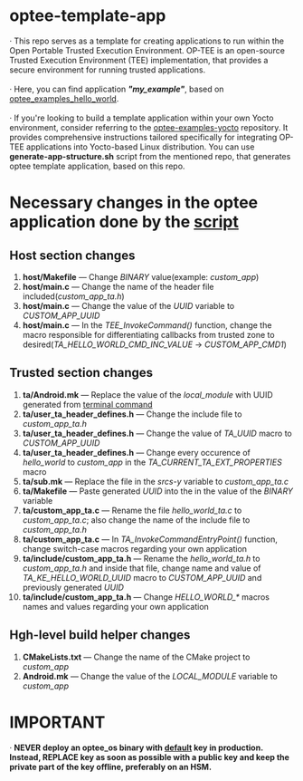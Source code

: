 # optee-template-app


&middot; This repo serves as a template for creating applications to run within the 
Open Portable Trusted Execution Environment. OP-TEE is an open-source Trusted Execution
Environment (TEE) implementation, that provides a secure environment for running
trusted applications. </br>
</br> &middot; Here, you can find application ***"my_example"***, based on 
[optee_examples_hello_world](https://github.com/linaro-swg/optee_examples/tree/master/hello_world). </br>
</br> &middot; If you're looking to build a template application within your own Yocto environment,
consider referring to the [optee-examples-yocto](https://github.com/l-krstic/optee-examples-yocto)
repository. It provides comprehensive instructions tailored specifically for integrating OP-TEE 
applications into Yocto-based Linux distribution. You can use **generate-app-structure.sh**
script from the mentioned repo, that generates optee template application, based on this repo.

# Necessary changes in the optee application done by the [script](https://github.com/l-krstic/optee-examples-yocto/blob/main/generate-app-structure.sh)
## Host section changes

1. **host/Makefile** — Change *BINARY* value(example: *custom_app*)
2. **host/main.c**   — Change the name of the header file included(*custom_app_ta.h*)
3. **host/main.c**   — Change the value of the *UUID* variable to *CUSTOM_APP_UUID*
4. **host/main.c**   — In the *TEE_InvokeCommand()* function, change the macro responsible for differentiating callbacks from trusted zone to desired(*TA_HELLO_WORLD_CMD_INC_VALUE* &rarr; *CUSTOM_APP_CMD1*)

## Trusted section changes

1. **ta/Android.mk** — Replace the value of the *local_module* with UUID generated from [terminal command](https://man7.org/linux/man-pages/man1/uuidgen.1.html) 
2. **ta/user_ta_header_defines.h** — Change the include file to *custom_app_ta.h*
3. **ta/user_ta_header_defines.h** — Change the value of *TA_UUID* macro to *CUSTOM_APP_UUID*
4. **ta/user_ta_header_defines.h** — Change every occurence of *hello_world* to *custom_app* in the *TA_CURRENT_TA_EXT_PROPERTIES* macro
5. **ta/sub.mk** — Replace the file in the *srcs-y* variable to *custom_app_ta.c*
6. **ta/Makefile** — Paste generated *UUID* into the in the value of the *BINARY* variable
7. **ta/custom_app_ta.c** — Rename the file *hello_world_ta.c* to *custom_app_ta.c*; also change the name of the include file to *custom_app_ta.h*
8. **ta/custom_app_ta.c** — In *TA_InvokeCommandEntryPoint()* function, change switch-case macros regarding your own application
9. **ta/include/custom_app_ta.h** — Rename the *hello_world_ta.h* to *custom_app_ta.h* and inside that file, change name and value of *TA_KE_HELLO_WORLD_UUID* macro to *CUSTOM_APP_UUID* and previously generated *UUID*
10. **ta/include/custom_app_ta.h** — Change *HELLO_WORLD_\** macros names and values regarding your own application

## Hgh-level build helper changes

1. **CMakeLists.txt** — Change the name of the CMake project to *custom_app*
2. **Android.mk** — Change the value of the *LOCAL_MODULE* variable to *custom_app*


# IMPORTANT
&middot; **NEVER deploy an optee_os binary with [default](https://github.com/OP-TEE/optee_os/tree/master/keys) key 
in production. Instead, REPLACE key as soon as possible with a public key and keep the private part of 
the key offline, preferably on an HSM.**
